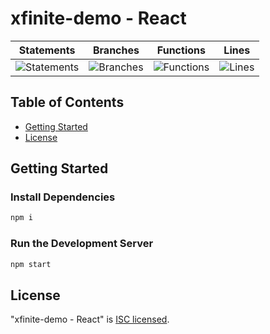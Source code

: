 # xfinite-demo - React

| Statements                                                                    | Branches                                                                  | Functions                                                            | Lines                                                               |
| ----------------------------------------------------------------------------- | ------------------------------------------------------------------------- | -------------------------------------------------------------------- | ------------------------------------------------------------------- |
| ![Statements](https://img.shields.io/badge/Coverage-90.32%25-brightgreen.svg) | ![Branches](https://img.shields.io/badge/Coverage-100%25-brightgreen.svg) | ![Functions](https://img.shields.io/badge/Coverage-80%25-yellow.svg) | ![Lines](https://img.shields.io/badge/Coverage-89.66%25-yellow.svg) |

## Table of Contents

- [Getting Started](#getting-started)
- [License](#license)

## Getting Started

### Install Dependencies

```bash
npm i
```

### Run the Development Server

```bash
npm start
```

## License

"xfinite-demo - React" is [ISC licensed](./LICENSE).
